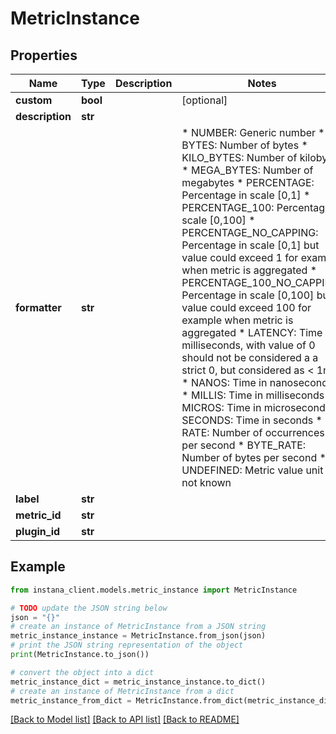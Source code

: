 # MetricInstance


## Properties

Name | Type | Description | Notes
------------ | ------------- | ------------- | -------------
**custom** | **bool** |  | [optional] 
**description** | **str** |  | 
**formatter** | **str** | | * NUMBER: Generic number * BYTES: Number of bytes * KILO_BYTES: Number of kilobytes * MEGA_BYTES: Number of megabytes * PERCENTAGE: Percentage in scale [0,1] * PERCENTAGE_100: Percentage in scale [0,100] * PERCENTAGE_NO_CAPPING: Percentage in scale [0,1] but value could exceed 1 for example when metric is aggregated * PERCENTAGE_100_NO_CAPPING: Percentage in scale [0,100] but value could exceed 100 for example when metric is aggregated * LATENCY: Time in milliseconds, with value of 0 should not be considered a a strict 0, but considered as &lt; 1ms * NANOS: Time in nanoseconds * MILLIS: Time in milliseconds * MICROS: Time in microseconds * SECONDS: Time in seconds * RATE: Number of occurrences per second * BYTE_RATE: Number of bytes per second * UNDEFINED: Metric value unit is not known  | 
**label** | **str** |  | 
**metric_id** | **str** |  | 
**plugin_id** | **str** |  | 

## Example

```python
from instana_client.models.metric_instance import MetricInstance

# TODO update the JSON string below
json = "{}"
# create an instance of MetricInstance from a JSON string
metric_instance_instance = MetricInstance.from_json(json)
# print the JSON string representation of the object
print(MetricInstance.to_json())

# convert the object into a dict
metric_instance_dict = metric_instance_instance.to_dict()
# create an instance of MetricInstance from a dict
metric_instance_from_dict = MetricInstance.from_dict(metric_instance_dict)
```
[[Back to Model list]](../README.md#documentation-for-models) [[Back to API list]](../README.md#documentation-for-api-endpoints) [[Back to README]](../README.md)


